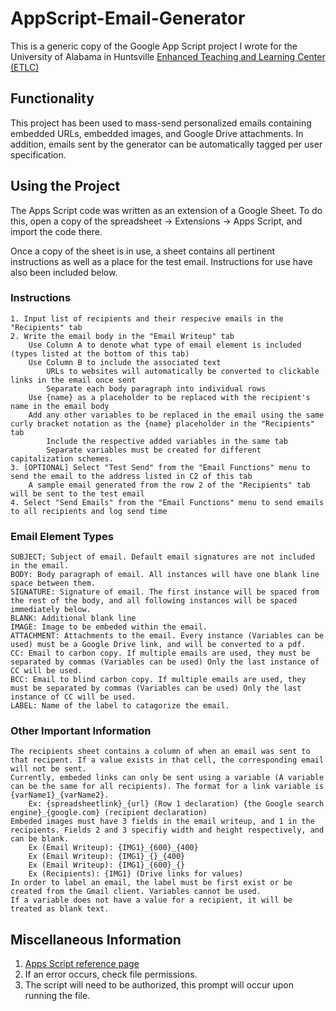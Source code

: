 # AppScript-Email-Generator
This is a generic copy of the Google App Script project I wrote for the University of Alabama in Huntsville [Enhanced Teaching and Learning Center (ETLC)](https://www.uah.edu/etl)

## Functionality
This project has been used to mass-send personalized emails containing embedded URLs, embedded images, and Google Drive attachments. In addition, emails sent by the generator can be automatically tagged per user specification.

## Using the Project
The Apps Script code was written as an extension of a Google Sheet. To do this, open a copy of the spreadsheet -> Extensions -> Apps Script, and import the code there.

Once a copy of the sheet is in use, a sheet contains all pertinent instructions as well as a place for the test email. Instructions for use have also been included below.

### Instructions
	1. Input list of recipients and their respecive emails in the "Recipients" tab
	2. Write the email body in the "Email Writeup" tab
		Use Column A to denote what type of email element is included (types listed at the bottom of this tab)
		Use Column B to include the associated text
			URLs to websites will automatically be converted to clickable links in the email once sent
			Separate each body paragraph into individual rows
		Use {name} as a placeholder to be replaced with the recipient's name in the email body
		Add any other variables to be replaced in the email using the same curly bracket notation as the {name} placeholder in the "Recipients" tab
			Include the respective added variables in the same tab
			Separate variables must be created for different capitalization schemes.
	3. [OPTIONAL] Select "Test Send" from the "Email Functions" menu to send the email to the address listed in C2 of this tab
		A sample email generated from the row 2 of the "Recipients" tab will be sent to the test email
	4. Select "Send Emails" from the "Email Functions" menu to send emails to all recipients and log send time

### Email Element Types
    SUBJECT; Subject of email. Default email signatures are not included in the email.
    BODY: Body paragraph of email. All instances will have one blank line space between them.
    SIGNATURE: Signature of email. The first instance will be spaced from the rest of the body, and all following instances will be spaced immediately below.
    BLANK: Additional blank line
    IMAGE: Image to be embeded within the email.
    ATTACHMENT: Attachments to the email. Every instance (Variables can be used) must be a Google Drive link, and will be converted to a pdf.
    CC: Email to carbon copy. If multiple emails are used, they must be separated by commas (Variables can be used) Only the last instance of CC will be used.
    BCC: Email to blind carbon copy. If multiple emails are used, they must be separated by commas (Variables can be used) Only the last instance of CC will be used.
    LABEL: Name of the label to catagorize the email. 

### Other Important Information
    The recipients sheet contains a column of when an email was sent to that recipent. If a value exists in that cell, the corresponding email will not be sent.
    Currently, embeded links can only be sent using a variable (A variable can be the same for all recipients). The format for a link variable is {varName1}_{varName2}.
        Ex: {spreadsheetlink}_{url} (Row 1 declaration) {the Google search engine}_{google.com} (recipient declaration)
    Embeded images must have 3 fields in the email writeup, and 1 in the recipients. Fields 2 and 3 specifiy width and height respectively, and can be blank.
        Ex (Email Writeup): {IMG1}_{600}_{400}
        Ex (Email Writeup): {IMG1}_{}_{400}
        Ex (Email Writeup): {IMG1}_{600}_{}
        Ex (Recipients): {IMG1} (Drive links for values)
    In order to label an email, the label must be first exist or be created from the Gmail client. Variables cannot be used.
    If a variable does not have a value for a recipient, it will be treated as blank text.


## Miscellaneous Information
1. [Apps Script reference page](https://developers.google.com/apps-script/reference)
2. If an error occurs, check file permissions.
3. The script will need to be authorized, this prompt will occur upon running the file.
